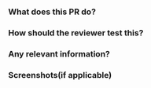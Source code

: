 ### What does this PR do?
### How should the reviewer test this?
### Any relevant information?
### Screenshots(if applicable)
